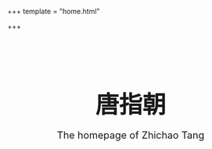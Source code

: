 +++
template = "home.html"

+++
<style>
.homepage-hero {
    text-align: center;
    padding: 2rem 0;
}

.homepage-hero-title {
    font-size: 3rem;
    margin-bottom: 1rem;
}

.homepage-hero-subtitle {
    font-size: 1.25rem;
    margin-bottom: 1rem;
}
</style>

<div class="homepage-hero">
    <h1 class="homepage-hero-title">唐指朝</h1>
    <p class="homepage-hero-subtitle">The homepage of Zhichao Tang</p>
</div>
